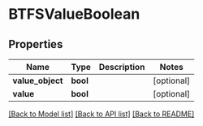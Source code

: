 # BTFSValueBoolean

## Properties
Name | Type | Description | Notes
------------ | ------------- | ------------- | -------------
**value_object** | **bool** |  | [optional] 
**value** | **bool** |  | [optional] 

[[Back to Model list]](../README.md#documentation-for-models) [[Back to API list]](../README.md#documentation-for-api-endpoints) [[Back to README]](../README.md)



